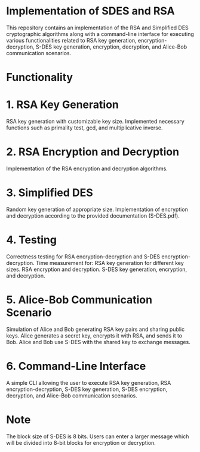 # Implementation of SDES and RSA

This repository contains an implementation of the RSA and Simplified DES cryptographic algorithms along with a command-line interface for executing various functionalities related to RSA key generation, encryption-decryption, S-DES key generation, encryption, decryption, and Alice-Bob communication scenarios.
# Functionality
# 1. RSA Key Generation
RSA key generation with customizable key size.
Implemented necessary functions such as primality test, gcd, and multiplicative inverse.
# 2. RSA Encryption and Decryption
Implementation of the RSA encryption and decryption algorithms.
# 3. Simplified DES
Random key generation of appropriate size.
Implementation of encryption and decryption according to the provided documentation (S-DES.pdf).
# 4. Testing
Correctness testing for RSA encryption-decryption and S-DES encryption-decryption.
Time measurement for:
RSA key generation for different key sizes.
RSA encryption and decryption.
S-DES key generation, encryption, and decryption.
# 5. Alice-Bob Communication Scenario
Simulation of Alice and Bob generating RSA key pairs and sharing public keys.
Alice generates a secret key, encrypts it with RSA, and sends it to Bob.
Alice and Bob use S-DES with the shared key to exchange messages.
# 6. Command-Line Interface
A simple CLI allowing the user to execute RSA key generation, RSA encryption-decryption, S-DES key generation, S-DES encryption, decryption, and Alice-Bob communication scenarios.
# Note
The block size of S-DES is 8 bits. Users can enter a larger message which will be divided into 8-bit blocks for encryption or decryption.
